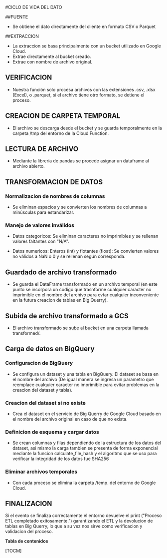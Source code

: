#CICLO DE VIDA DEL DATO

##FUENTE
- Se obtiene el dato directamente del cliente en formato CSV o Parquet

##EXTRACCION
- La extraccion se basa principalmente con un bucket utilizado en Google Cloud.
- Extrae directamente al bucket creado.
- Extrae con nombre de archivo original.

## VERIFICACION
- Nuestra función solo procesa archivos con las extensiones .csv, .xlsx (Excel), o .parquet, si el archivo tiene otro formato, se detiene el proceso.

## CREACION DE CARPETA TEMPORAL

- El archivo se descarga desde el bucket y se guarda temporalmente en la carpeta /tmp del entorno de la Cloud Function.

## LECTURA DE ARCHIVO

- Mediante la libreria de pandas se procede asignar un dataframe al archivo abierto.

## TRANSFORMACION DE DATOS

### Normalizacion de nombres de columnas

- Se eliminan espacios y se convierten los nombres de columnas a minúsculas para estandarizar.

### Manejo de valores inválidos

- Datos categoricos: Se eliminan caracteres no imprimibles y se rellenan valores faltantes con "N/A".

- Datos numericos: Enteros (int) y flotantes (float): Se convierten valores no válidos a NaN o 0 y se rellenan según corresponda.

## Guardado de archivo transformado
- Se guarda el DataFrame transformado en un archivo temporal (en este punto se incorpora un codigo que trasnforme cualquier caracter no imprimible en el nombre del archivo para evtar cualquier inconveniente en la futura creacion de tablas en Big Querry).

## Subida de archivo transformado a GCS

- El archivo transformado se sube al bucket en una carpeta llamada transformed/.

## Carga de datos en BigQuery

### Configuracion de BigQuery

- Se configura un dataset y una tabla en BigQuery. El dataset se basa en el nombre del archivo (De igual manera se ingresa un parametro que reemplace cualquier caracter no imprimible para evitar problemas en la creacion del dataset y tabla).

### Creacion del dataset si no existe

- Crea el dataset en el servicio de Big Querry de Google Cloud basado en el nombre del archivo original en caso de que no exista.

### Definicion de esquema y cargar datos
- Se crean columnas y filas dependiendo de la estructura de los datos del dataset, asi mismo la carga tambien se presenta de forma exponencial mediante la funcion calculate_file_hash y el algoritmo que se uso para verificar la integridad de los datos fue SHA256

### Eliminar archivos temporales

- Con cada proceso se elimina la carpeta /temp. del entorno de Google Cloud.

## FINALIZACION 

Si el evento se finaliza correctamente el entorno devuelve el print ("Proceso ETL completado exitosamente.") garantizando el ETL y la devolucion de tablas en Big Querry, lo que a su vez nos sirve como  verificacion y validacion del proceso.



**Tabla de contenidos**

[TOCM]
